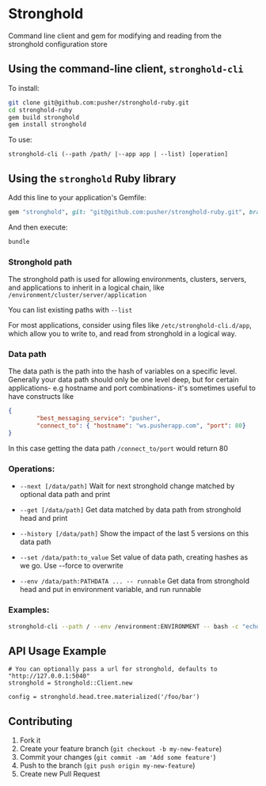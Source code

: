 # Stronghold

Command line client and gem for modifying and reading from the stronghold configuration store

## Using the command-line client, `stronghold-cli`

To install:

````bash
git clone git@github.com:pusher/stronghold-ruby.git
cd stronghold-ruby
gem build stronghold
gem install stronghold
````

To use:

````
stronghold-cli (--path /path/ |--app app | --list) [operation]
````

## Using the `stronghold` Ruby library

Add this line to your application's Gemfile:

````ruby
gem "stronghold", git: "git@github.com:pusher/stronghold-ruby.git", branch: "master"
````

And then execute:

````bash
bundle
````

### Stronghold path

The stronghold path is used for allowing environments, clusters, servers, and applications to inherit in a logical chain, like `/environment/cluster/server/application`

You can list existing paths with `--list`

For most applications, consider using files like `/etc/stronghold-cli.d/app`, which allow you to write to, and read from stronghold in a logical way.

### Data path

The data path is the path into the hash of variables on a specific level.
Generally your data path should only be one level deep, but for certain applications- e.g hostname and port combinations- it's sometimes useful to have constructs like

````json
{
        "best_messaging_service": "pusher",
        "connect_to": { "hostname": "ws.pusherapp.com", "port": 80}
}
````

In this case getting the data path `/connect_to/port` would return 80

### Operations:

- `--next [/data/path]`
  Wait for next stronghold change matched by optional data path and print

- `--get [/data/path]`
  Get data matched by data path from stronghold head and print

- `--history [/data/path]`
  Show the impact of the last 5 versions on this data path

- `--set /data/path:to_value`
  Set value of data path, creating hashes as we go. Use --force to overwrite

- `--env /data/path:PATHDATA ... -- runnable`
  Get data from stronghold head and put in environment variable, and run runnable

### Examples:

````bash
stronghold-cli --path / --env /environment:ENVIRONMENT -- bash -c "echo $ENVIRONMENT"
````

## API Usage Example

    # You can optionally pass a url for stronghold, defaults to "http://127.0.0.1:5040"
    stronghold = Stronghold::Client.new

    config = stronghold.head.tree.materialized('/foo/bar')

## Contributing

1. Fork it
2. Create your feature branch (`git checkout -b my-new-feature`)
3. Commit your changes (`git commit -am 'Add some feature'`)
4. Push to the branch (`git push origin my-new-feature`)
5. Create new Pull Request
